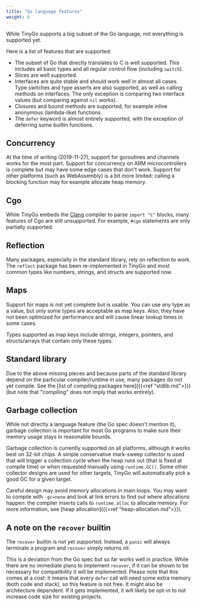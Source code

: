 ```yaml
---
title: "Go language features"
weight: 6
---
```


While TinyGo supports a big subset of the Go language, not everything is supported yet.

Here is a list of features that are supported:

* The subset of Go that directly translates to C is well supported. This includes all basic types and all regular control flow (including `switch`).
* Slices are well supported.
* Interfaces are quite stable and should work well in almost all cases. Type switches and type asserts are also supported, as well as calling methods on interfaces. The only exception is comparing two interface values (but comparing against `nil` works).
* Closures and bound methods are supported, for example inline anonymous (lambda-like) functions.
* The `defer` keyword is almost entirely supported, with the exception of deferring some builtin functions.

## Concurrency

At the time of writing (2019-11-27), support for goroutines and channels works for the most part. Support for concurrency on ARM microcontrollers is complete but may have some edge cases that don't work. Support for other platforms (such as WebAssembly) is a bit more limited: calling a blocking function may for example allocate heap memory.

## Cgo

While TinyGo embeds the [Clang](https://clang.llvm.org/) compiler to parse `import "C"` blocks, many features of Cgo are still unsupported. For example, `#cgo` statements are only partially supported.

## Reflection

Many packages, especially in the standard library, rely on reflection to work. The `reflect` package has been re-implemented in TinyGo and most common types like numbers, strings, and structs are supported now.

## Maps

Support for maps is not yet complete but is usable. You can use any type as a value, but only some types are acceptable as map keys. Also, they have not been optimized for performance and will cause linear lookup times in some cases.

Types supported as map keys include strings, integers, pointers, and structs/arrays that contain only these types.

## Standard library

Due to the above missing pieces and because parts of the standard library depend on the particular compiler/runtime in use, many packages do not yet compile. See the [list of compiling packages here]({{<ref "stdlib.md">}}) (but note that "compiling" does not imply that works entirely).

## Garbage collection

While not directly a language feature (the Go spec doesn't mention it), garbage collection is important for most Go programs to make sure their memory usage stays in reasonable bounds.

Garbage collection is currently supported on all platforms, although it works best on 32-bit chips. A simple conservative mark-sweep collector is used that will trigger a collection cycle when the heap runs out (that is fixed at compile time) or when requested manually using `runtime.GC()`. Some other collector designs are used for other targets, TinyGo will automatically pick a good GC for a given target.

Careful design may avoid memory allocations in main loops. You may want to compile with `-gc=none` and look at link errors to find out where allocations happen: the compiler inserts calls to `runtime.alloc` to allocate memory. For more information, see [heap allocation]({{<ref "heap-allocation.md">}}).

## A note on the `recover` builtin

The `recover` builtin is not yet supported. Instead, a `panic` will always terminate a program and `recover` simply returns nil.

This is a deviation from the Go spec but so far works well in practice. While there are no immediate plans to implement `recover`, if it can be shown to be necessary for compatibility it will be implemented. Please note that this comes at a cost: it means that every `defer` call will need some extra memory (both code and stack), so this feature is not free. It might also be architecture dependent. If it gets implemented, it will likely be opt-in to not increase code size for existing projects.
